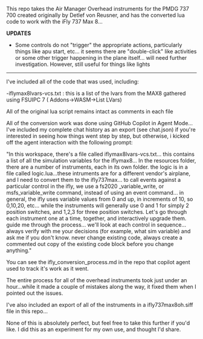 This repo takes the Air Manager Overhead instruments for the PMDG 737 700 created originally by Detlef von Reusner, and has the converted lua code to work with the iFly 737 Max 8...

**UPDATES**
- Some controls do not "trigger" the appropriate actions, particularly things like apu start, etc... it seems there are "double-click" like activities or some other trigger happening in the plane itself... will need further investigation. However, still useful for things like lights
***********


I've included all of the code that was used, including:

-iflymax8lvars-vcs.txt :  this is a list of the lvars from the MAX8 gathered using FSUIPC 7 ( Addons->WASM->List LVars)

All of the original lua script remains intact as comments in each file

All of the conversion work was done using GitHub Copilot in Agent Mode... I've included my complete chat history as an export (see chat.json) if  you're interested in seeing how things went step by step, but otherwise, i kicked off the agent interaction with the following prompt:

"In this workspace, there's a file called iflymax8lvars-vcs.txt... this contains a list of all the simulation variables for the iflymax8... In the resources folder, there are a number of instruments, each in its own folder. the logic is in a file called logic.lua...these intruments are for a different vendor's airplane, and I need to convert them to the ifly737max... to call events against a particular control in the ifly, we use a fs2020 _variable_write, or msfs_variable_write command, instead of using an event command... in general, the ifly uses variable values from 0 and up, in increments of 10, so 0,10,20, etc... while the instruments will generally use 0 and 1 for simply 2 position switches, and 1,2,3 for three position switches.
Let's go through each instrument one at a time, together, and interactively upgrade them. guide me through the process... we'll look at each control in sequence... always verify with me your decisions (for example, what sim variable) and ask me if you don't know. never change existing code, always create a commented out copy of the existing code block before you change anything."


You can see the ifly_conversion_process.md in the repo that copilot agent used to track it's work as it went.

The entire process for all of the overhead instruments took just under an hour...while it made a couple of mistakes along the way, it fixed them when I pointed out the issues.

I've also included an export of all of the instruments in a ifly737max8oh.siff file in this repo...

None of this is absolutely perfect, but feel free to take this further if you'd like. I did this as an experiment for my own use, and thought I'd share.
